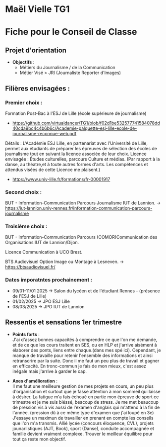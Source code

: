 # Maël  Vielle  TG1
# Fiche pour le Conseil de Classe

## Projet d'orientation
- **Objectifs** :  
  - Métiers du Journalisme / de la Communication
  - Métier Visé > JRI (Journaliste Reporter d'Images)

## **Filières envisagées** :

### Premier choix : 
  Formation Post-Bac à l'ESJ de Lille (école supérieure de journalisme)
  - https://github.com/virtualdancer/TG1/blob/f02d1be532577741584078dd40cda9bc4c4b6b6c/Academie-palquette-esj-lille-ecole-de-journalisme-reconnue-web.pdf

  Détails : L’Académie ESJ Lille, en partenariat avec l’Université de Lille, permet aux étudiants de préparer les épreuves de sélection des écoles de journalisme tout en suivant la licence associée de leur choix.
  Licence envisagée : 
  Études culturelles, parcours Culture et médias.
  (Par rapport à la danse, au théatre,et à toute autres formes d'arts. Les compétences et attendus visées de cette Licence me plaisent.)
  - https://www.univ-lille.fr/formations/fr-00001917

### Second choix :
  BUT - Information-Communication Parcours Journalisme IUT de Lannion. -> https://iut-lannion.univ-rennes.fr/information-communication-parcours-journalisme

### Troisième choix :
  BUT - Information-Communication Parcours (COMOR)Communication des Organisations IUT de Lannion/Dijon.

  Licence Communication à UCO Brest.

  BTS Audiovisuel Option  Image ou Montage à Lesneven. -> https://btsaudiovisuel.fr/


### Dates imporatntes prochainement :
- 09/01-11/01 2025 -> Salon du lycéen et de l'étudiant Rennes - (présence de l'ESJ de Lille)
- 01/02/2025 -> JPO ESJ Lille
- 08/03/2025 -> JPO IUT de Lannion

## Ressentis et sensations 1er trimestre

- **Points forts** :  
  J'ai  d'assez bonnes  capacités à comprendre  ce  que l'on  me  demande,  et  de  ce  que les cours traitent  en  SES,  ou  en  HLP et  j'arrive aisément à élaborer  des ponts,  liens entre chaque.(dans mes spé ici).
  Cependant,  je  manque  de  travaille pour  retenir l'ensemble  des informations  et  ainsi retranscrire  par la  suite. Donc  il  me  faut  un  peu plus  de  travail et  gagner en  efficacité.  En  tronc-commun  je  fais  de  mon mieux, c'est  assez inégale  mais  j'arrive  à garder  le  cap.

- **Axes d'amélioration** :  
  Il  me  faut  une meilleure gestion de  mes projets en  cours,  un  peu plus  d'organisation  et  surtout que je  fasse attention à mon sommeil qui laisse  à désirer.  La  fatigue m'a fais  échoué  en  partie  mon épreuve de  sport ce  trimestre et  je  me  suis  bléssé, beacoup de  stress. Je  me  met beaucoup  de  pression  vis à vis aussi de l'examen d'anglais qui m'attend  à la  fin de  l'année.  (pression   dû  à ce  même  type d'examen  que  j'ai  loupé en  3e)  J'essaye  un  maximun de  travailler  en  prenant en  compte  les conseils  que l'on  m'a transmis.
  Allié lycée (concours éloquence,  CVL),  projets  jounarlistiques (AJT, Book), sport (Danse), conduite accompagnée et  famille devient vraiment  complexe.  Trouver le  meilleur  équilibre pour  tout  ça  reste mon objectif.
